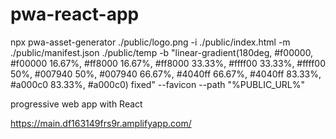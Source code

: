 # pwa-react-app
 npx pwa-asset-generator ./public/logo.png -i ./public/index.html  -m ./public/manifest.json  ./public/temp -b "linear-gradient(180deg, #f00000, #f00000 16.67%, #ff8000 16.67%, #ff8000 33.33%, #ffff00 33.33%, #ffff00 50%, #007940 50%, #007940 66.67%, #4040ff 66.67%, #4040ff 83.33%, #a000c0 83.33%, #a000c0) fixed" --favicon  --path "%PUBLIC_URL%"


progressive web app with React

https://main.df163149frs9r.amplifyapp.com/
